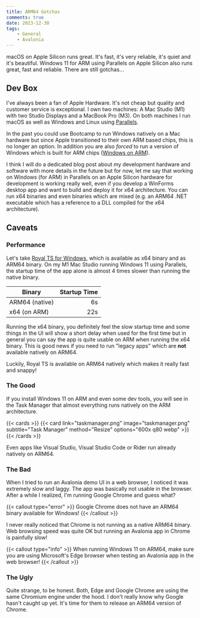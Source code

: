 ```yaml
---
title: ARM64 Gotchas
comments: true
date: 2023-12-30
tags: 
    - General
    - Avalonia
---
```


macOS on Apple Silicon runs great. It's fast, it's very reliable, it's quiet and it's beautiful. Windows 11 for ARM using Parallels on Apple Silicon also runs great, fast and reliable. There are still gotchas...

<!--more-->

## Dev Box
I've always been a fan of Apple Hardware. It's not cheap but quality and customer service is exceptional. I own two machines: A Mac Studio (M1) with two Studio Displays and a MacBook Pro (M3). On both machines I run macOS as well as Windows and Linux using [Parallels](https://www.parallels.com/eu/).

In the past you could use Bootcamp to run Windows natively on a Mac hardware but since Apple transitioned to their own ARM based chips, this is no longer an option. In addition you are also *forced* to run a version of Windows which is built for ARM chips ([Windows on ARM](https://learn.microsoft.com/en-us/windows/arm/overview)).

I think I will do a dedicated blog post about my development hardware and software with more details in the future but for now, let me say that working on Windows (for ARM) in Parallels on an Apple Silicon hardware for development is working really well, even if you develop a WinForms desktop app and want to build and deploy it for x64 architecture. You can run x64 binaries and even binaries which are mixed (e.g. an ARM64 .NET executable which has a reference to a DLL compiled for the x64 architecture).

## Caveats

### Performance
Let's take [Royal TS for Windows](https://royalapps.com/ts/win/features), which is available as x64 binary and as ARM64 binary. On my M1 Mac Studio running Windows 11 using Parallels, the startup time of the app alone is almost 4 times slower than running the native binary.

| Binary | Startup Time |
|--------|-------------:|
| ARM64 (native) | 6s |
| x64 (on ARM) | 22s|

Running the x64 binary, you definitely feel the slow startup time and some things in the UI will show a short delay when used for the first time but in general you can say the app is quite usable on ARM when running the x64 binary. This is good news if you need to run "legacy apps" which are **not** available natively on ARM64.

Luckily, Royal TS is available on ARM64 natively which makes it really fast and snappy!

### The Good
If you install Windows 11 on ARM and even some dev tools, you will see in the Task Manager that almost everything runs natively on the ARM architecture.

{{< cards >}}
  {{< card link="taskmanager.png" image="taskmanager.png" subtitle="Task Manager" method="Resize" options="600x q80 webp" >}}
{{< /cards >}}

Even apps like Visual Studio, Visual Studio Code or Rider run already natively on ARM64.

### The Bad
When I tried to run an Avalonia demo UI in a web browser, I noticed it was extremely slow and laggy. The app was basically not usable in the browser. After a while I realized, I'm running Google Chrome and guess what? 

{{< callout type="error" >}}
  Google Chrome does not have an ARM64 binary available for Windows!
{{< /callout >}}

I never really noticed that Chrome is not running as a native ARM64 binary. Web browsing speed was quite OK but running an Avalonia app in Chrome is painfully slow!

{{< callout type="info" >}}
  When running Windows 11 on ARM64, make sure you are using Microsoft's Edge browser when testing an Avalonia app in the web browser!
{{< /callout >}}

### The Ugly
Quite strange, to be honest. Both, Edge and Google Chrome are using the same Chromium engine under the hood. I don't really know why Google hasn't caught up yet. It's time for them to release an ARM64 version of Chrome.